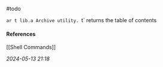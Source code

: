 #todo 

`ar t lib.a
Archive utility. `t` returns the table of contents

#### References
[[Shell Commands]]

_2024-05-13 21:18_